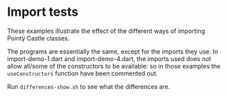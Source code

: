 Import tests
============

These examples illustrate the effect of the different ways of
importing Pointy Castle classes.

The programs are essentially the same, except for the imports they
use. In import-demo-1.dart and import-demo-4.dart, the imports used
does not allow all/some of the constructors to be available: so in
those examples the `useConstructors` function have been commented out.

Run `differences-show.sh` to see what the differences are.

